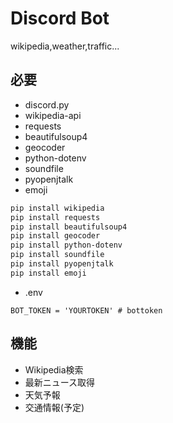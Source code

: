 # Discord Bot
wikipedia,weather,traffic...
## 必要
- discord.py
- wikipedia-api
- requests
- beautifulsoup4
- geocoder
- python-dotenv
- soundfile
- pyopenjtalk
- emoji

```bash
pip install wikipedia
pip install requests
pip install beautifulsoup4
pip install geocoder
pip install python-dotenv
pip install soundfile
pip install pyopenjtalk
pip install emoji
```
- .env
```.env
BOT_TOKEN = 'YOURTOKEN' # bottoken
```
## 機能
- Wikipedia検索
- 最新ニュース取得
- 天気予報
- 交通情報(予定)